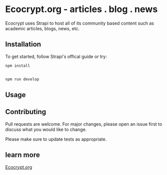 # Ecocrypt.org - articles . blog . news

Ecocrypt uses Strapi to host all of its community based content such as academic articles, blogs, news, etc.

## Installation

To get started, follow Strapi's offical guide or try: 

```bash
npm install 


npm run develop
```

## Usage
 
## Contributing
Pull requests are welcome. For major changes, please open an issue first to discuss what you would like to change.

Please make sure to update tests as appropriate.

## learn more
[Ecocrypt.org](https://ecocrypt.org/)